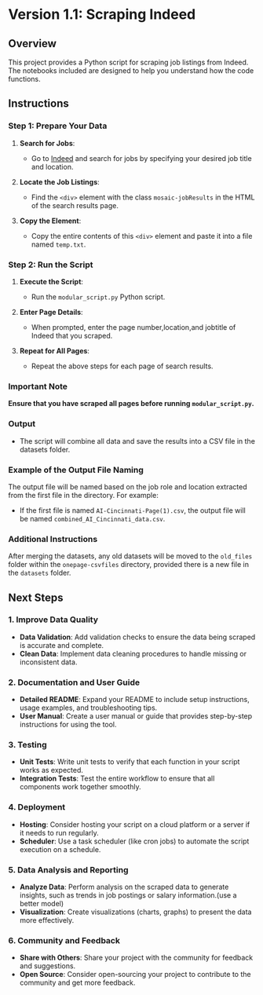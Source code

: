 # Version 1.1: Scraping Indeed

## Overview

This project provides a Python script for scraping job listings from Indeed. The notebooks included are designed to help you understand how the code functions.

## Instructions

### Step 1: Prepare Your Data

1. **Search for Jobs**:
   - Go to [Indeed](https://www.indeed.com) and search for jobs by specifying your desired job title and location.

2. **Locate the Job Listings**:
   - Find the `<div>` element with the class `mosaic-jobResults` in the HTML of the search results page.

3. **Copy the Element**:
   - Copy the entire contents of this `<div>` element and paste it into a file named `temp.txt`.

### Step 2: Run the Script

1. **Execute the Script**:
   - Run the `modular_script.py` Python script.

2. **Enter Page Details**:
   - When prompted, enter the page number,location,and jobtitle of Indeed that you scraped.

3. **Repeat for All Pages**:
   - Repeat the above steps for each page of search results.

### Important Note

**Ensure that you have scraped all pages before running `modular_script.py`.**

### Output

- The script will combine all data and save the results into a CSV file in the datasets folder.

### Example of the Output File Naming

The output file will be named based on the job role and location extracted from the first file in the directory. For example:

- If the first file is named `AI-Cincinnati-Page(1).csv`, the output file will be named `combined_AI_Cincinnati_data.csv`.

### Additional Instructions

After merging the datasets, any old datasets will be moved to the `old_files` folder within the `onepage-csvfiles` directory, provided there is a new file in the `datasets` folder.

## Next Steps

### 1. Improve Data Quality

- **Data Validation**: Add validation checks to ensure the data being scraped is accurate and complete.
- **Clean Data**: Implement data cleaning procedures to handle missing or inconsistent data.

### 2. Documentation and User Guide

- **Detailed README**: Expand your README to include setup instructions, usage examples, and troubleshooting tips.
- **User Manual**: Create a user manual or guide that provides step-by-step instructions for using the tool.

### 3. Testing

- **Unit Tests**: Write unit tests to verify that each function in your script works as expected.
- **Integration Tests**: Test the entire workflow to ensure that all components work together smoothly.

### 4. Deployment

- **Hosting**: Consider hosting your script on a cloud platform or a server if it needs to run regularly.
- **Scheduler**: Use a task scheduler (like cron jobs) to automate the script execution on a schedule.

### 5. Data Analysis and Reporting

- **Analyze Data**: Perform analysis on the scraped data to generate insights, such as trends in job postings or salary information.(use a better model)
- **Visualization**: Create visualizations (charts, graphs) to present the data more effectively.


### 6. Community and Feedback

- **Share with Others**: Share your project with the community for feedback and suggestions.
- **Open Source**: Consider open-sourcing your project to contribute to the community and get more feedback.
  


